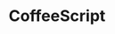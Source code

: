 ---
blog: http://blog.tlrobinson.net/
git: https://github.com/jashkenas/coffeescript
guide: https://github.com/jashkenas/coffeescript/tree/master/documentation/site
logohandle: coffeescript
sort: coffeescript
title: CoffeeScript
website: https://coffeescript.org/
wikipedia: https://en.wikipedia.org/wiki/CoffeeScript
---